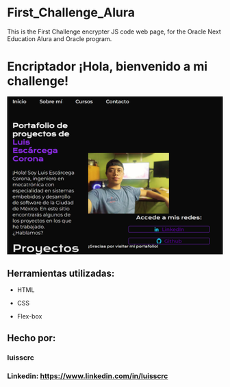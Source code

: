 # First_Challenge_Alura
This is the First Challenge encrypter JS code web page, for the Oracle Next Education Alura and Oracle program.
# Encriptador ¡Hola, bienvenido a mi challenge!

![imagen](https://github.com/luisscrc/Portafolio/blob/main/pagina.png)

## Herramientas utilizadas:

* HTML

* CSS

* Flex-box

## Hecho por:

### luisscrc
### Linkedin: https://www.linkedin.com/in/luisscrc
